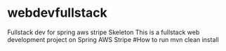 # webdevfullstack
Fullstack dev for spring aws stripe Skeleton
This is a fullstack web development project on Spring AWS Stripe
#How to run
mvn clean install
